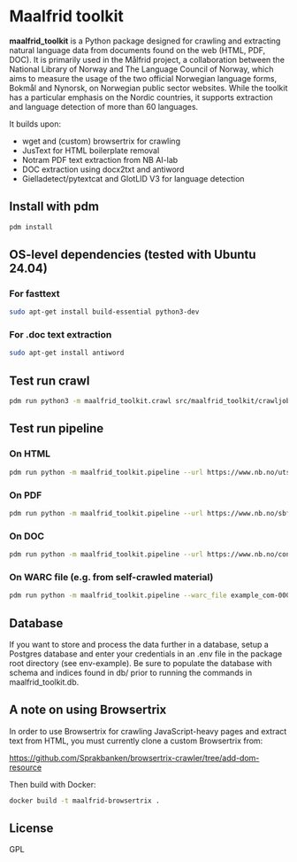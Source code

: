 # Maalfrid toolkit

__maalfrid_toolkit__ is a Python package designed for crawling and extracting natural language data from documents found on the web (HTML, PDF, DOC). It is primarily used in the Målfrid project, a collaboration between the National Library of Norway and The Language Council of Norway, which aims to measure the usage of the two official Norwegian language forms, Bokmål and Nynorsk, on Norwegian public sector websites. While the toolkit has a particular emphasis on the Nordic countries, it supports extraction and language detection of more than 60 languages.

It builds upon:
- wget and (custom) browsertrix for crawling
- JusText for HTML boilerplate removal
- Notram PDF text extraction from NB AI-lab
- DOC extraction using docx2txt and antiword
- Gielladetect/pytextcat and GlotLID V3 for language detection

## Install with pdm

```bash
pdm install
```

## OS-level dependencies (tested with Ubuntu 24.04)

### For fasttext

```bash
sudo apt-get install build-essential python3-dev
```

### For .doc text extraction

```bash
sudo apt-get install antiword
```

## Test run crawl

```bash
pdm run python3 -m maalfrid_toolkit.crawl src/maalfrid_toolkit/crawljobs/example.com.yaml
```

## Test run pipeline

### On HTML

```bash
pdm run python -m maalfrid_toolkit.pipeline --url https://www.nb.no/utstilling/opplyst-glimt-fra-en-kulturhistorie/ --verbose
```

### On PDF

```bash
pdm run python -m maalfrid_toolkit.pipeline --url https://www.nb.no/sbfil/dok/nst_taledat_dk.pdf --verbose
```

### On DOC

```bash
pdm run python -m maalfrid_toolkit.pipeline --url https://www.nb.no/content/uploads/2018/11/Søknadsskjema-Bokhylla-2.doc
```

### On WARC file (e.g. from self-crawled material)
```bash
pdm run python -m maalfrid_toolkit.pipeline --warc_file example_com-00000.warc.gz --verbose
```

## Database

If you want to store and process the data further in a database, setup a Postgres database and enter your credentials in an .env file in the package root directory (see env-example). Be sure to populate the database with schema and indices found in db/ prior to running the commands in maalfrid_toolkit.db.

## A note on using Browsertrix

In order to use Browsertrix for crawling JavaScript-heavy pages and extract text from HTML, you must currently clone a custom Browsertrix from:

https://github.com/Sprakbanken/browsertrix-crawler/tree/add-dom-resource

Then build with Docker:

```bash
docker build -t maalfrid-browsertrix .
```

## License
GPL
